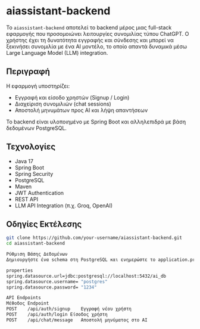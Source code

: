 # aiassistant-backend

Το `aiassistant-backend` αποτελεί το backend μέρος μιας full-stack εφαρμογής που προσομοιώνει λειτουργίες συνομιλίας τύπου ChatGPT. Ο χρήστης έχει τη δυνατότητα εγγραφής και σύνδεσης και μπορεί να ξεκινήσει συνομιλία με ένα AI μοντέλο, το οποίο απαντά δυναμικά μέσω Large Language Model (LLM) integration.

## Περιγραφή

Η εφαρμογή υποστηρίζει:
- Εγγραφή και είσοδο χρηστών (Signup / Login)
- Διαχείριση συνομιλιών (chat sessions)
- Αποστολή μηνυμάτων προς AI και λήψη απαντήσεων

Το backend είναι υλοποιημένο με Spring Boot και αλληλεπιδρά με βάση δεδομένων PostgreSQL.

## Τεχνολογίες

- Java 17
- Spring Boot
- Spring Security
- PostgreSQL
- Maven
- JWT Authentication
- REST API
- LLM API Integration (π.χ. Groq, OpenAI)

## Οδηγίες Εκτέλεσης

```bash
git clone https://github.com/your-username/aiassistant-backend.git
cd aiassistant-backend

Ρύθμιση Βάσης Δεδομένων
Δημιουργήστε ένα schema στη PostgreSQL και ενημερώστε το application.properties με τα δικά σας credentials:

properties
spring.datasource.url=jdbc:postgresql://localhost:5432/ai_db
spring.datasource.username= "postgres"  
spring.datasource.password= "1234"

API Endpoints
Μέθοδος	Endpoint
POST	/api/auth/signup	Εγγραφή νέου χρήστη
POST	/api/auth/login	Είσοδος χρήστη
POST	/api/chat/message	Αποστολή μηνύματος στο AI

